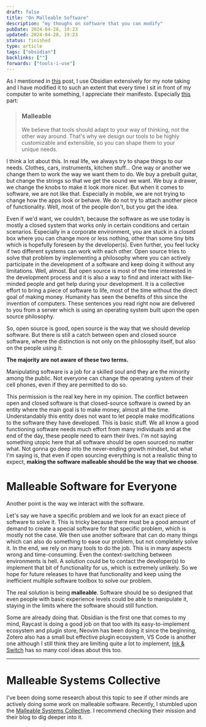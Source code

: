 ```yaml
---
draft: false
title: "On Malleable Software"
description: "my thoughs on software that you can modify"
pubDate: 2024-04-28, 19:23
updated: 2024-04-28, 19:23
status: finished
type: article
tags: ["obsidian"]
backlinks: [""]
forwards: ["tools-i-use"]
---
```


As I mentioned in [this](/articles/tools-i-use) post, I use Obsidian extensively for my note taking and I have modified it to such an extent that every time I sit in front of my computer to write something, I appreciate their manifesto. Especially [this](https://arc.net/l/quote/mzzapwic) part:

> ### Malleable
> We believe that tools should adapt to your way of thinking, not the other way around. That's why we design our tools to be highly customizable and extensible, so you can shape them to your unique needs.

I think a lot about this. In real life, we always try to shape things to our needs. Clothes, cars, instruments, kitchen stuff... One way or another we change them to work the way we want them to do. We buy a prebuilt guitar, but change the strings so that we get the sound we want. We buy a drawer, we change the knobs to make it look more nicer. But when it comes to software, we are not like that. Especially in mobile, we are not trying to change how the apps look or behave. We do not try to attach another piece of functionality. Well, most of the people don't, but you get the idea. 

Even if we'd want, we couldn't, because the software as we use today is mostly a closed system that works only in certain conditions and certain scenarios. Especially in a corporate environment, you are stuck in a closed box where you can change more or less nothing, other than some tiny bits which is hopefully foreseen by the developer(s). Even further, you feel lucky if two different systems can work with each other. Open source tries to solve that problem by implementing a philosophy where you can actively participate in the development of a software and keep doing it without any limitations. Well, almost. But open source is most of the time interested in the development process and it is also a way to find and interact with like-minded people and get help during your development. It is a collective effort to bring a piece of software to life, most of the time without the direct goal of making money. Humanity has seen the benefits of this since the invention of computers. These sentences you read right now are delivered to you from a server which is using an operating system built upon the open source philosophy.  

So, open source is good, open source is the way that we should develop software. But there is still a catch between open and closed source software, where the distinction is not only on the philosophy itself, but also on the people using it:

**The majority are not aware of these two terms.** 

Manipulating software is a job for a skilled soul and they are the minority among the public. Not everyone can change the operating system of their cell phones, even if they are permitted to do so. 

This permission is the real key here in my opinion. The conflict between open and closed software is that closed-source software is owned by an entity where the main goal is to make money, almost all the time. Understandably this entity does not want to let people make modifications to the software they have developed. This is basic stuff. We all know a good functioning software needs much effort from many individuals and at the end of the day, these people need to earn their lives. I'm not saying something utopic here that all software should be open sourced no matter what. Not gonna go deep into the never-ending growth mindset, but what I'm saying is, that even if open sourcing everything is not a realistic thing to expect, **making the software malleable should be the way that we choose**. 

# Malleable Software for Everyone

Another point is the way we interact with the software.

Let's say we have a specific problem and we look for an exact piece of software to solve it. This is tricky because there must be a good amount of demand to create a special software for that specific problem, which is mostly not the case. We then use another software that can do many things which can also do something to ease our problem, but not completely solve it. In the end, we rely on many tools to do the job. This is in many aspects wrong and time-consuming. Even the context-switching between environments is hell. A solution could be to contact the developer(s) to implement that bit of functionality for us, which is extremely unlikely. So we hope for future releases to have that functionality and keep using the inefficient multiple software toolbox to solve our problem.

The real solution is being **malleable**. Software should be so designed that even people with basic experience levels could be able to manipulate it, staying in the limits where the software should still function. 

Some are already doing that. Obsidian is the first one that comes to my mind, Raycast is doing a good job on that too with its easy-to-implement ecosystem and plugin store, Neovim has been doing it since the beginning, Zotero also has a small but effective plugin ecosystem, VS Code is another one although I still think they are limiting quite a lot to implement, [Ink & Switch](https://www.inkandswitch.com/) has so many cool ideas about this too. 

<hr>

# Malleable Systems Collective

I've been doing some research about this topic to see if other minds are actively doing some work on malleable software. Recently, I stumbled upon the [Malleable Systems Collective](https://malleable.systems/). I recommend checking their mission and their blog to dig deeper into it.

